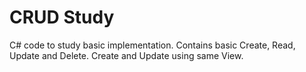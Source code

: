 # CRUD Study

C# code to study basic implementation. Contains basic Create, Read, Update and Delete. Create and Update using same View. 

